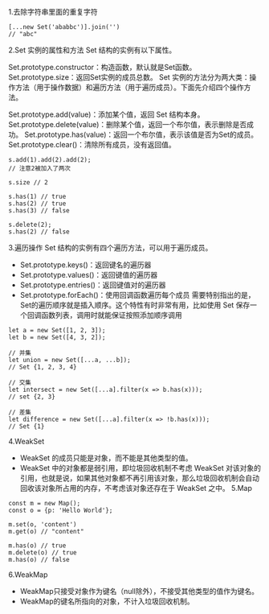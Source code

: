 1.去除字符串里面的重复字符
```$xslt
[...new Set('ababbc')].join('')
// "abc"
```
2.Set 实例的属性和方法
Set 结构的实例有以下属性。

Set.prototype.constructor：构造函数，默认就是Set函数。
Set.prototype.size：返回Set实例的成员总数。
Set 实例的方法分为两大类：操作方法（用于操作数据）和遍历方法（用于遍历成员）。下面先介绍四个操作方法。

Set.prototype.add(value)：添加某个值，返回 Set 结构本身。
Set.prototype.delete(value)：删除某个值，返回一个布尔值，表示删除是否成功。
Set.prototype.has(value)：返回一个布尔值，表示该值是否为Set的成员。
Set.prototype.clear()：清除所有成员，没有返回值。
```$xslt
s.add(1).add(2).add(2);
// 注意2被加入了两次

s.size // 2

s.has(1) // true
s.has(2) // true
s.has(3) // false

s.delete(2);
s.has(2) // false
```
3.遍历操作
Set 结构的实例有四个遍历方法，可以用于遍历成员。
 - Set.prototype.keys()：返回键名的遍历器
 - Set.prototype.values()：返回键值的遍历器
 - Set.prototype.entries()：返回键值对的遍历器
 - Set.prototype.forEach()：使用回调函数遍历每个成员
需要特别指出的是，Set的遍历顺序就是插入顺序。这个特性有时非常有用，比如使用 Set 保存一个回调函数列表，调用时就能保证按照添加顺序调用  
```$xslt
let a = new Set([1, 2, 3]);
let b = new Set([4, 3, 2]);

// 并集
let union = new Set([...a, ...b]);
// Set {1, 2, 3, 4}

// 交集
let intersect = new Set([...a].filter(x => b.has(x)));
// set {2, 3}

// 差集
let difference = new Set([...a].filter(x => !b.has(x)));
// Set {1}
```
4.WeakSet
 - WeakSet 的成员只能是对象，而不能是其他类型的值。
 - WeakSet 中的对象都是弱引用，即垃圾回收机制不考虑 WeakSet 对该对象的引用，也就是说，如果其他对象都不再引用该对象，那么垃圾回收机制会自动回收该对象所占用的内存，不考虑该对象还存在于 WeakSet 之中。
 5.Map
 ```$xslt
const m = new Map();
const o = {p: 'Hello World'};

m.set(o, 'content')
m.get(o) // "content"

m.has(o) // true
m.delete(o) // true
m.has(o) // false
```
6.WeakMap
 - WeakMap只接受对象作为键名（null除外），不接受其他类型的值作为键名。
 - WeakMap的键名所指向的对象，不计入垃圾回收机制。
 